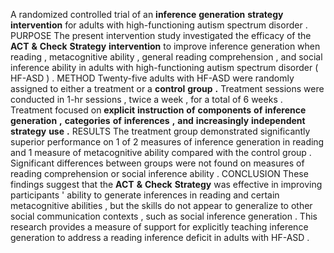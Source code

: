 A randomized controlled trial of an **inference** **generation** **strategy** **intervention** for adults with high-functioning autism spectrum disorder . PURPOSE The present intervention study investigated the efficacy of the **ACT** **&** **Check** **Strategy** **intervention** to improve inference generation when reading , metacognitive ability , general reading comprehension , and social inference ability in adults with high-functioning autism spectrum disorder ( HF-ASD ) . METHOD Twenty-five adults with HF-ASD were randomly assigned to either a treatment or a **control** **group** **.** Treatment sessions were conducted in 1-hr sessions , twice a week , for a total of 6 weeks . Treatment focused on **explicit** **instruction** **of** **components** **of** **inference** **generation** **,** **categories** **of** **inferences** **,** **and** **increasingly** **independent** **strategy** **use** **.** RESULTS The treatment group demonstrated significantly superior performance on 1 of 2 measures of inference generation in reading and 1 measure of metacognitive ability compared with the control group . Significant differences between groups were not found on measures of reading comprehension or social inference ability . CONCLUSION These findings suggest that the **ACT** **&** **Check** **Strategy** was effective in improving participants ' ability to generate inferences in reading and certain metacognitive abilities , but the skills do not appear to generalize to other social communication contexts , such as social inference generation . This research provides a measure of support for explicitly teaching inference generation to address a reading inference deficit in adults with HF-ASD . 